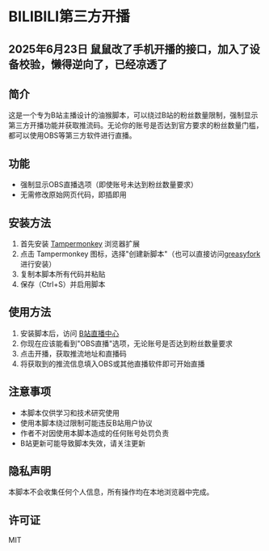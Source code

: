 # BILIBILI第三方开播

## 2025年6月23日 鼠鼠改了手机开播的接口，加入了设备校验，懒得逆向了，已经凉透了

## 简介

这是一个专为B站主播设计的油猴脚本，可以绕过B站的粉丝数量限制，强制显示第三方开播功能并获取推流码。无论你的账号是否达到官方要求的粉丝数量门槛，都可以使用OBS等第三方软件进行直播。

## 功能

- 强制显示OBS直播选项（即使账号未达到粉丝数量要求）
- 无需修改原始网页代码，即插即用

## 安装方法

1. 首先安装 [Tampermonkey](https://www.tampermonkey.net/) 浏览器扩展
2. 点击 Tampermonkey 图标，选择"创建新脚本"（也可以直接访问[greasyfork](https://greasyfork.org/zh-CN/scripts/537106-bilibili%E5%BC%BA%E5%88%B6%E5%BC%80%E5%90%AF%E7%AC%AC%E4%B8%89%E6%96%B9%E5%BC%80%E6%92%AD)进行安装）
3. 复制本脚本所有代码并粘贴
4. 保存（Ctrl+S）并启用脚本

## 使用方法

1. 安装脚本后，访问 [B站直播中心](https://link.bilibili.com/p/center/index)
2. 你现在应该能看到"OBS直播"选项，无论账号是否达到粉丝数量要求
3. 点击开播，获取推流地址和直播码
4. 将获取到的推流信息填入OBS或其他直播软件即可开始直播

## 注意事项

- 本脚本仅供学习和技术研究使用
- 使用本脚本绕过限制可能违反B站用户协议
- 作者不对因使用本脚本造成的任何账号处罚负责
- B站更新可能导致脚本失效，请关注更新

## 隐私声明

本脚本不会收集任何个人信息，所有操作均在本地浏览器中完成。

## 许可证

MIT
